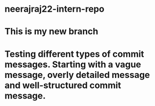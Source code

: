 # neerajraj22-intern-repo
# This is my new branch 
# Testing different types of commit messages. Starting with a vague message, overly detailed message and well-structured commit message.